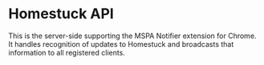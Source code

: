 # Homestuck API

This is the server-side supporting the MSPA Notifier extension for Chrome.  It handles recognition of updates to Homestuck and broadcasts that information to all registered clients.
